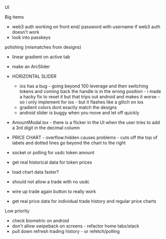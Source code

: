 UI

Big items

- web3 auth working on front end/ password with username if web3 auth doesn't work
- look into passkeys

polishing (mismatches from designs)

- linear gradient on active tab
- make an ArcSlider
- HORIZONTAL SLIDER
  - ios has a bug - going beyond 100 leverage and then switching tokens and coming back the handle is in the wrong position - i made a hacky fix to reset it but that trips out android and makes it worse - so i only implement for ios - but it flashes like a glitch on ios
  - gradient colors dont exactly match the designs
  - android slider is buggy when you move and let off quickly
- AmountModal.tsx - there is a flicker in the UI when the user tries to add a 3rd digit in the decimal column
- PRICE CHART - overflow:hidden causes problems - cuts off the top of labels and dotted lines go beyond the chart to the right

- socket or polling for usdc token amount
- get real historical data for token prices
- load chart data faster?
- should not allow a trade with no usdc
- wire up trade again button to really work
- get real price data for individual trade history and regular price charts

Low priority

- check biometric on android
- don't allow swipeback on screens - refactor home tabs/stack
- pull down refresh trading history - or refetch/polling
